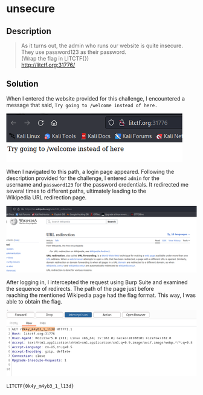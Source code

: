 # unsecure

## Description

> As it turns out, the admin who runs our website is quite insecure. They use password123 as their password. <br>
> (Wrap the flag in LITCTF{}) <br>
> http://litctf.org:31776/
 
## Solution

When I entered the website provided for this challenge, I encountered a message that said, `Try going to /welcome instead of here.`

![](https://github.com/alp361/ctf-writeups/blob/main/LIT%20CTF%202023/unsecure/images/website.png)

When I navigated to this path, a login page appeared. Following the description provided for the challenge, I entered `admin` for the <br>
username and `password123` for the password credentials. It redirected me several times to different paths, ultimately leading to the <br>
Wikipedia URL redirection page.

![](https://github.com/alp361/ctf-writeups/blob/main/LIT%20CTF%202023/unsecure/images/redirect_after_login.png)

After logging in, I intercepted the request using Burp Suite and examined the sequence of redirects. The path of the page just before <br>
reaching the mentioned Wikipedia page had the flag format. This way, I was able to obtain the flag.

![](https://github.com/alp361/ctf-writeups/blob/main/LIT%20CTF%202023/unsecure/images/flag_found.png)


```
LITCTF{0k4y_m4yb3_1_l13d}
```

